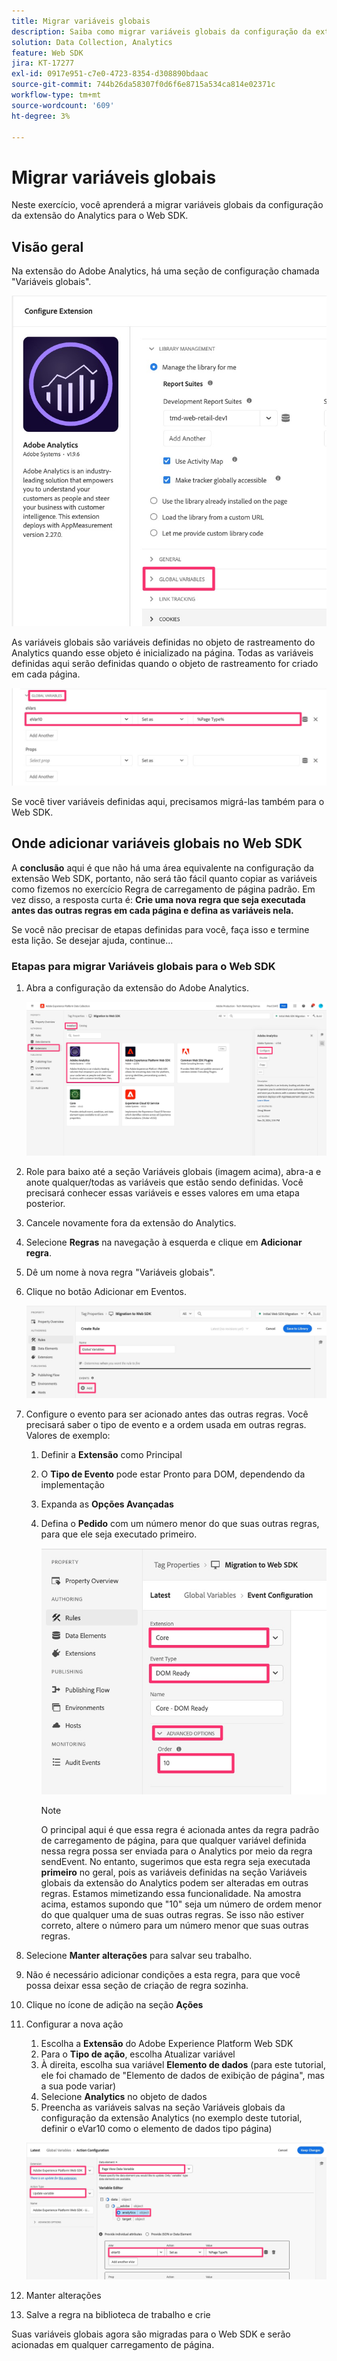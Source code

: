 ```yaml
---
title: Migrar variáveis globais
description: Saiba como migrar variáveis globais da configuração da extensão do Analytics para o Web SDK
solution: Data Collection, Analytics
feature: Web SDK
jira: KT-17277
exl-id: 0917e951-c7e0-4723-8354-d308890bdaac
source-git-commit: 744b26da58307f0d6f6e8715a534ca814e02371c
workflow-type: tm+mt
source-wordcount: '609'
ht-degree: 3%

---
```


# Migrar variáveis globais

Neste exercício, você aprenderá a migrar variáveis globais da configuração da extensão do Analytics para o Web SDK.

## Visão geral

Na extensão do Adobe Analytics, há uma seção de configuração chamada &quot;Variáveis globais&quot;.

![Rótulo de Variáveis Globais](assets/analytics-global-variables-label.jpg)

As variáveis globais são variáveis definidas no objeto de rastreamento do Analytics quando esse objeto é inicializado na página. Todas as variáveis definidas aqui serão definidas quando o objeto de rastreamento for criado em cada página.

![Conjunto de variáveis globais](assets/analytics-set-global-variables.jpg)

Se você tiver variáveis definidas aqui, precisamos migrá-las também para o Web SDK.

## Onde adicionar variáveis globais no Web SDK

A **conclusão** aqui é que não há uma área equivalente na configuração da extensão Web SDK, portanto, não será tão fácil quanto copiar as variáveis como fizemos no exercício Regra de carregamento de página padrão.
Em vez disso, a resposta curta é: **Crie uma nova regra que seja executada antes das outras regras em cada página e defina as variáveis nela.**

Se você não precisar de etapas definidas para você, faça isso e termine esta lição. Se desejar ajuda, continue...

### Etapas para migrar Variáveis globais para o Web SDK

1. Abra a configuração da extensão do Adobe Analytics.

   ![Configuração de extensão do AA](assets/configure-analytics-extension.jpg)

1. Role para baixo até a seção Variáveis globais (imagem acima), abra-a e anote qualquer/todas as variáveis que estão sendo definidas. Você precisará conhecer essas variáveis e esses valores em uma etapa posterior.
1. Cancele novamente fora da extensão do Analytics.
1. Selecione **Regras** na navegação à esquerda e clique em **Adicionar regra**.
1. Dê um nome à nova regra &quot;Variáveis globais&quot;.
1. Clique no botão Adicionar em Eventos.

   ![Regra de variável global 1](assets/global-variable-rule-1.jpg)

1. Configure o evento para ser acionado antes das outras regras. Você precisará saber o tipo de evento e a ordem usada em outras regras. Valores de exemplo:
   1. Definir a **Extensão** como Principal
   1. O **Tipo de Evento** pode estar Pronto para DOM, dependendo da implementação
   1. Expanda as **Opções Avançadas**
   1. Defina o **Pedido** com um número menor do que suas outras regras, para que ele seja executado primeiro.

      ![Configurar Evento De Variável Global](assets/configure-global-variable-event.jpg)
      >[!NOTE]
      >
      >O principal aqui é que essa regra é acionada antes da regra padrão de carregamento de página, para que qualquer variável definida nessa regra possa ser enviada para o Analytics por meio da regra sendEvent. No entanto, sugerimos que esta regra seja executada **primeiro** no geral, pois as variáveis definidas na seção Variáveis globais da extensão do Analytics podem ser alteradas em outras regras. Estamos mimetizando essa funcionalidade. Na amostra acima, estamos supondo que &quot;10&quot; seja um número de ordem menor do que qualquer uma de suas outras regras. Se isso não estiver correto, altere o número para um número menor que suas outras regras.
1. Selecione **Manter alterações** para salvar seu trabalho.
1. Não é necessário adicionar condições a esta regra, para que você possa deixar essa seção de criação de regra sozinha.
1. Clique no ícone de adição na seção **Ações**
1. Configurar a nova ação
   1. Escolha a **Extensão** do Adobe Experience Platform Web SDK
   1. Para o **Tipo de ação**, escolha Atualizar variável
   1. À direita, escolha sua variável **Elemento de dados** (para este tutorial, ele foi chamado de &quot;Elemento de dados de exibição de página&quot;, mas a sua pode variar)
   1. Selecione **Analytics** no objeto de dados
   1. Preencha as variáveis salvas na seção Variáveis globais da configuração da extensão Analytics (no exemplo deste tutorial, definir o eVar10 como o elemento de dados tipo página)

   ![websdk-global-variables-action](assets/websdk-global-variables-action.jpg)

1. Manter alterações
1. Salve a regra na biblioteca de trabalho e crie

Suas variáveis globais agora são migradas para o Web SDK e serão acionadas em qualquer carregamento de página.
